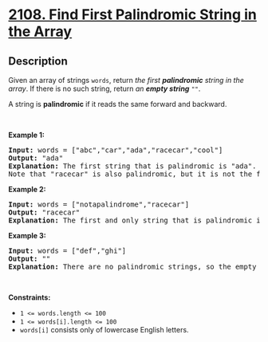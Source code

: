 # [2108. Find First Palindromic String in the Array](https://leetcode.com/problems/find-first-palindromic-string-in-the-array)

## Description

<p>Given an array of strings <code>words</code>, return <em>the first <strong>palindromic</strong> string in the array</em>. If there is no such string, return <em>an <strong>empty string</strong> </em><code>""</code>.</p>

<p>A string is <strong>palindromic</strong> if it reads the same forward and backward.</p>

<p>&nbsp;</p>
<p><strong class="example">Example 1:</strong></p>

<pre><strong>Input:</strong> words = ["abc","car","ada","racecar","cool"]
<strong>Output:</strong> "ada"
<strong>Explanation:</strong> The first string that is palindromic is "ada".
Note that "racecar" is also palindromic, but it is not the first.
</pre>

<p><strong class="example">Example 2:</strong></p>

<pre><strong>Input:</strong> words = ["notapalindrome","racecar"]
<strong>Output:</strong> "racecar"
<strong>Explanation:</strong> The first and only string that is palindromic is "racecar".
</pre>

<p><strong class="example">Example 3:</strong></p>

<pre><strong>Input:</strong> words = ["def","ghi"]
<strong>Output:</strong> ""
<strong>Explanation:</strong> There are no palindromic strings, so the empty string is returned.
</pre>

<p>&nbsp;</p>
<p><strong>Constraints:</strong></p>

<ul>
  <li><code>1 &lt;= words.length &lt;= 100</code></li>
  <li><code>1 &lt;= words[i].length &lt;= 100</code></li>
  <li><code>words[i]</code> consists only of lowercase English letters.</li>
</ul>

